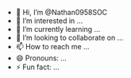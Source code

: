 - 👋 Hi, I’m @Nathan0958SOC
- 👀 I’m interested in ...
- 🌱 I’m currently learning ...
- 💞️ I’m looking to collaborate on ...
- 📫 How to reach me ...
- 😄 Pronouns: ...
- ⚡ Fun fact: ...

<!---
Nathan0958SOC/Nathan0958SOC is a ✨ special ✨ repository because its `README.md` (this file) appears on your GitHub profile.
You can click the Preview link to take a look at your changes.
--->
